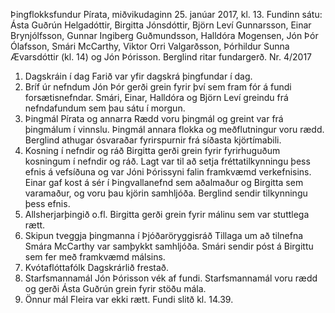 Þingflokksfundur Pírata, miðvikudaginn 25. janúar 2017, kl. 13.
Fundinn sátu: Ásta Guðrún Helgadóttir, Birgitta Jónsdóttir, Björn Leví Gunnarsson, Einar
Brynjólfsson, Gunnar Ingiberg Guðmundsson, Halldóra Mogensen, Jón Þór Ólafsson, Smári
McCarthy, Viktor Orri Valgarðsson, Þórhildur Sunna Ævarsdóttir (kl. 14) og Jón Þórisson.
Berglind ritar fundargerð.
Nr. 4/2017
1. Dagskráin í dag
Farið var yfir dagskrá þingfundar í dag.
2. Bríf úr nefndum
Jón Þór gerði grein fyrir því sem fram fór á fundi forsætisnefndar. Smári, Einar, Halldóra og
Björn Leví greindu frá nefndafundum sem þau sátu í morgun.
3. Þingmál Pírata og annarra
Rædd voru þingmál og greint var frá þingmálum í vinnslu. Þingmál annara flokka og
meðflutningur voru rædd. Berglind athugar ósvaraðar fyrirspurnir frá síðasta kjörtímabili.
4. Kosning í nefndir og ráð
Birgitta gerði grein fyrir fyrirhuguðum kosningum í nefndir og ráð. Lagt var til að setja
fréttatilkynningu þess efnis á vefsíðuna og var Jóni Þórissyni falin framkvæmd verkefnisins.
Einar gaf kost á sér í Þingvallanefnd sem aðalmaður og Birgitta sem varamaður, og voru þau
kjörin samhljóða. Berglind sendir tilkynningu þess efnis.
5. Allsherjarþingið o.fl.
Birgitta gerði grein fyrir málinu sem var stuttlega rætt.
6. Skipun tveggja þingmanna í Þjóðaröryggisráð
Tillaga um að tilnefna Smára McCarthy var samþykkt samhljóða. Smári sendir póst á Birgittu
sem fer með framkvæmd málsins.
7. Kvótaflóttafólk
Dagskrárlið frestað.
8. Starfsmannamál
Jón Þórisson vék af fundi. Starfsmannamál voru rædd og gerði Ásta Guðrún grein fyrir stöðu
mála.
9. Önnur mál
Fleira var ekki rætt.
Fundi slitð kl. 14.39.

